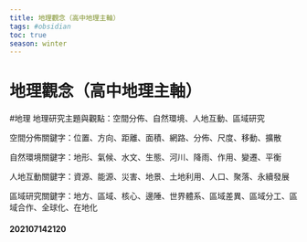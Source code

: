 ```yaml
---
title: 地理觀念（高中地理主軸）
tags: #obsidian 
toc: true
season: winter
---
```

# 地理觀念（高中地理主軸）
#地理
地理研究主題與觀點：空間分佈、自然環境、人地互動、區域研究

空間分佈關鍵字：位置、方向、距離、面積、網路、分佈、尺度、移動、擴散

自然環境關鍵字：地形、氣候、水文、生態、河川、降雨、作用、變遷、平衡

人地互動關鍵字：資源、能源、災害、地景、土地利用、人口、聚落、永續發展

區域研究關鍵字：地方、區域、核心、邊陲、世界體系、區域差異、區域分工、區域合作、全球化、在地化

#### 202107142120

   

